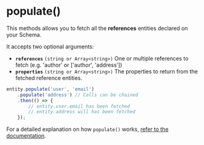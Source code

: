 # populate\(\)

This methods allows you to fetch all the **references** entities declared on your Schema.

It accepts two optional arguments:

- **`references`** `(string or Array<string>)` One or multiple references to fetch (e.g. 'author' or ['author', 'address'])
- **`properties`** `(string or Array<string>)` The properties to return from the fetched reference entities.

```javascript
entity.populate('user', 'email')
    .populate('address') // Calls can be chained
    .then(() => {
        // entity.user.email has been fetched
        // entity.address will has been fetched
    });
```

For a detailed explanation on how `populate()` works, [refer to the documentation](../../populate.md).